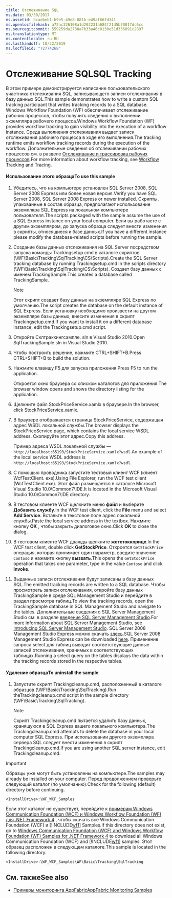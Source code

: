 ```yaml
---
title: Отслеживание SQL
ms.date: 03/30/2017
ms.assetid: bcaebeb1-b9e5-49e8-881b-e49af66fd341
ms.openlocfilehash: a72ac326108a1d202231a684f21d5b70017dc6cc
ms.sourcegitcommit: 559259da2738a7b33a46c0130e51d336091c2097
ms.translationtype: MT
ms.contentlocale: ru-RU
ms.lasthandoff: 10/22/2019
ms.locfileid: "72774268"
---
```

# <a name="sql-tracking"></a><span data-ttu-id="4f709-102">Отслеживание SQL</span><span class="sxs-lookup"><span data-stu-id="4f709-102">SQL Tracking</span></span>
<span data-ttu-id="4f709-103">В этом примере демонстрируется написание пользовательского участника отслеживания SQL, записывающего записи отслеживания в базу данных SQL.</span><span class="sxs-lookup"><span data-stu-id="4f709-103">This sample demonstrates how to write a custom SQL tracking participant that writes tracking records to a SQL database.</span></span> <span data-ttu-id="4f709-104">Windows Workflow Foundation (WF) обеспечивает отслеживание рабочих процессов, чтобы получить сведения о выполнении экземпляра рабочего процесса.</span><span class="sxs-lookup"><span data-stu-id="4f709-104">Windows Workflow Foundation (WF) provides workflow tracking to gain visibility into the execution of a workflow instance.</span></span> <span data-ttu-id="4f709-105">Среда выполнения отслеживания выдает записи отслеживания рабочего процесса в ходе его выполнения.</span><span class="sxs-lookup"><span data-stu-id="4f709-105">The tracking runtime emits workflow tracking records during the execution of the workflow.</span></span> <span data-ttu-id="4f709-106">Дополнительные сведения об отслеживании рабочих процессов см. в разделе [Отслеживание и трассировка рабочих процессов](../workflow-tracking-and-tracing.md).</span><span class="sxs-lookup"><span data-stu-id="4f709-106">For more information about workflow tracking, see [Workflow Tracking and Tracing](../workflow-tracking-and-tracing.md).</span></span>

#### <a name="to-use-this-sample"></a><span data-ttu-id="4f709-107">Использование этого образца</span><span class="sxs-lookup"><span data-stu-id="4f709-107">To use this sample</span></span>

1. <span data-ttu-id="4f709-108">Убедитесь, что на компьютере установлен SQL Server 2008, SQL Server 2008 Express или более новая версия.</span><span class="sxs-lookup"><span data-stu-id="4f709-108">Verify you have SQL Server 2008, SQL Server 2008 Express or newer installed.</span></span> <span data-ttu-id="4f709-109">Скрипты, упакованные в состав образца, предполагают использование экземпляра SQL Express на локальном компьютере пользователя.</span><span class="sxs-lookup"><span data-stu-id="4f709-109">The scripts packaged with the sample assume the use of a SQL Express instance on your local computer.</span></span> <span data-ttu-id="4f709-110">Если вы работаете с другим экземпляром, до запуска образца следует внести изменения в скрипты, относящиеся к базе данных.</span><span class="sxs-lookup"><span data-stu-id="4f709-110">If you have a different instance please modify the database-related scripts before running the sample.</span></span>

2. <span data-ttu-id="4f709-111">Создание базы данных отслеживания на SQL Server посредством запуска команды Trackingsetup.cmd в каталоге скриптов (\WF\Basic\Tracking\SqlTracking\CS\Scripts).</span><span class="sxs-lookup"><span data-stu-id="4f709-111">Create the SQL Server tracking database by running Trackingsetup.cmd in the scripts directory (\WF\Basic\Tracking\SqlTracking\CS\Scripts).</span></span> <span data-ttu-id="4f709-112">Создает базу данных с именем TrackingSample.</span><span class="sxs-lookup"><span data-stu-id="4f709-112">This creates a database called TrackingSample.</span></span>

    > [!NOTE]
    > <span data-ttu-id="4f709-113">Этот скрипт создает базу данных на экземпляре SQL Express по умолчанию.</span><span class="sxs-lookup"><span data-stu-id="4f709-113">The script creates the database on the default instance of SQL Express.</span></span> <span data-ttu-id="4f709-114">Если установку необходимо произвести на другом экземпляре базы данных, внесите изменения в скрипт Trackingsetup.cmd.</span><span class="sxs-lookup"><span data-stu-id="4f709-114">If you want to install it on a different database instance, edit the Trackingsetup.cmd script.</span></span>

3. <span data-ttu-id="4f709-115">Откройте Склтраккингсампле. sln в Visual Studio 2010.</span><span class="sxs-lookup"><span data-stu-id="4f709-115">Open SqlTrackingSample.sln in Visual Studio 2010.</span></span>

4. <span data-ttu-id="4f709-116">Чтобы построить решение, нажмите CTRL+SHIFT+B.</span><span class="sxs-lookup"><span data-stu-id="4f709-116">Press CTRL+SHIFT+B to build the solution.</span></span>

5. <span data-ttu-id="4f709-117">Нажмите клавишу F5 для запуска приложения.</span><span class="sxs-lookup"><span data-stu-id="4f709-117">Press F5 to run the application.</span></span>

     <span data-ttu-id="4f709-118">Откроется окно браузера со списком каталогов для приложения.</span><span class="sxs-lookup"><span data-stu-id="4f709-118">The browser window opens and shows the directory listing for the application.</span></span>

6. <span data-ttu-id="4f709-119">Щелкните файл StockPriceService.xamlx в браузере.</span><span class="sxs-lookup"><span data-stu-id="4f709-119">In the browser, click StockPriceService.xamlx.</span></span>

7. <span data-ttu-id="4f709-120">В браузере отображается страница StockPriceService, содержащая адрес WSDL локальной службы.</span><span class="sxs-lookup"><span data-stu-id="4f709-120">The browser displays the StockPriceService page, which contains the local service WSDL address.</span></span> <span data-ttu-id="4f709-121">Скопируйте этот адрес.</span><span class="sxs-lookup"><span data-stu-id="4f709-121">Copy this address.</span></span>

     <span data-ttu-id="4f709-122">Пример адреса WSDL локальной службы — `http://localhost:65193/StockPriceService.xamlx?wsdl`.</span><span class="sxs-lookup"><span data-stu-id="4f709-122">An example of the local service WSDL address is `http://localhost:65193/StockPriceService.xamlx?wsdl`.</span></span>

8. <span data-ttu-id="4f709-123">С помощью проводника запустите тестовый клиент WCF (клиент WcfTestClient. exe).</span><span class="sxs-lookup"><span data-stu-id="4f709-123">Using File Explorer, run the WCF test client (WcfTestClient.exe).</span></span> <span data-ttu-id="4f709-124">Этот файл размещается в каталоге Microsoft Visual Studio 10.0\Common7\IDE.</span><span class="sxs-lookup"><span data-stu-id="4f709-124">It is located in the Microsoft Visual Studio 10.0\Common7\IDE directory.</span></span>

9. <span data-ttu-id="4f709-125">В тестовом клиенте WCF щелкните меню **файл** и выберите **Добавить службу**.</span><span class="sxs-lookup"><span data-stu-id="4f709-125">In the WCF test client, click the **File** menu and select **Add Service**.</span></span> <span data-ttu-id="4f709-126">Вставьте в текстовое поле адрес локальной службы.</span><span class="sxs-lookup"><span data-stu-id="4f709-126">Paste the local service address in the textbox.</span></span> <span data-ttu-id="4f709-127">Нажмите кнопку **ОК** , чтобы закрыть диалоговое окно.</span><span class="sxs-lookup"><span data-stu-id="4f709-127">Click **OK** to close the dialog.</span></span>

10. <span data-ttu-id="4f709-128">В тестовом клиенте WCF дважды щелкните **жетстоккприце**.</span><span class="sxs-lookup"><span data-stu-id="4f709-128">In the WCF test client, double click **GetStockPrice**.</span></span> <span data-ttu-id="4f709-129">Откроется `GetStockPrice` операция, которая принимает один параметр, введите значение `Contoso` и нажмите кнопку **вызвать**.</span><span class="sxs-lookup"><span data-stu-id="4f709-129">This opens the `GetStockPrice` operation that takes one parameter, type in the value `Contoso` and click **Invoke**.</span></span>

11. <span data-ttu-id="4f709-130">Выданные записи отслеживания будут записаны в базу данных SQL.</span><span class="sxs-lookup"><span data-stu-id="4f709-130">The emitted tracking records are written to a SQL database.</span></span> <span data-ttu-id="4f709-131">Чтобы просмотреть записи отслеживания, откройте базу данных TrackingSample в среде SQL Management Studio и перейдите в раздел просмотра таблиц.</span><span class="sxs-lookup"><span data-stu-id="4f709-131">To view the tracking records, open the TrackingSample database in SQL Management Studio and navigate to the tables.</span></span> <span data-ttu-id="4f709-132">Дополнительные сведения о SQL Server Management Studio см. в разделе [введение SQL Server Management Studio](https://go.microsoft.com/fwlink/?LinkId=165645).</span><span class="sxs-lookup"><span data-stu-id="4f709-132">For more information about SQL Server Management Studio, see [Introducing SQL Server Management Studio](https://go.microsoft.com/fwlink/?LinkId=165645).</span></span> <span data-ttu-id="4f709-133">SQL Server 2008 Management Studio Express можно скачать [здесь](https://go.microsoft.com/fwlink/?LinkId=180520).</span><span class="sxs-lookup"><span data-stu-id="4f709-133">SQL Server 2008 Management Studio Express can be downloaded [here](https://go.microsoft.com/fwlink/?LinkId=180520).</span></span> <span data-ttu-id="4f709-134">Применение запроса select для таблиц выводит соответствующие данные записей отслеживания, хранимых в соответствующих таблицах.</span><span class="sxs-lookup"><span data-stu-id="4f709-134">Running a select query on the tables displays the data within the tracking records stored in the respective tables.</span></span>

#### <a name="to-uninstall-the-sample"></a><span data-ttu-id="4f709-135">Удаление образца</span><span class="sxs-lookup"><span data-stu-id="4f709-135">To uninstall the sample</span></span>

1. <span data-ttu-id="4f709-136">Запустите скрипт Trackingcleanup.cmd, расположенный в каталоге образцов (\WF\Basic\Tracking\SqlTracking).</span><span class="sxs-lookup"><span data-stu-id="4f709-136">Run theTrackingcleanup.cmd script in the sample directory (\WF\Basic\Tracking\SqlTracking).</span></span>

    > [!NOTE]
    > <span data-ttu-id="4f709-137">Скрипт Trackingcleanup.cmd пытается удалить базу данных, хранящуюся в SQL Express вашего локального компьютера.</span><span class="sxs-lookup"><span data-stu-id="4f709-137">The Trackingcleanup.cmd attempts to delete the database in your local computer SQL Express.</span></span> <span data-ttu-id="4f709-138">При использовании другого экземпляра сервера SQL следует внести изменения в скрипт Trackingcleanup.cmd.</span><span class="sxs-lookup"><span data-stu-id="4f709-138">If you are using another SQL server instance, edit Trackingcleanup.cmd.</span></span>

> [!IMPORTANT]
> <span data-ttu-id="4f709-139">Образцы уже могут быть установлены на компьютере.</span><span class="sxs-lookup"><span data-stu-id="4f709-139">The samples may already be installed on your computer.</span></span> <span data-ttu-id="4f709-140">Перед продолжением проверьте следующий каталог (по умолчанию).</span><span class="sxs-lookup"><span data-stu-id="4f709-140">Check for the following (default) directory before continuing.</span></span>
>
> `<InstallDrive>:\WF_WCF_Samples`
>
> <span data-ttu-id="4f709-141">Если этот каталог не существует, перейдите к [примерам Windows Communication Foundation (WCF) и Windows Workflow Foundation (WF) для .NET Framework 4](https://go.microsoft.com/fwlink/?LinkId=150780) , чтобы скачать все Windows Communication Foundation (WCF) и [!INCLUDE[wf1](../../../../includes/wf1-md.md)] Samples.</span><span class="sxs-lookup"><span data-stu-id="4f709-141">If this directory does not exist, go to [Windows Communication Foundation (WCF) and Windows Workflow Foundation (WF) Samples for .NET Framework 4](https://go.microsoft.com/fwlink/?LinkId=150780) to download all Windows Communication Foundation (WCF) and [!INCLUDE[wf1](../../../../includes/wf1-md.md)] samples.</span></span> <span data-ttu-id="4f709-142">Этот образец расположен в следующем каталоге.</span><span class="sxs-lookup"><span data-stu-id="4f709-142">This sample is located in the following directory.</span></span>
>
> `<InstallDrive>:\WF_WCF_Samples\WF\Basic\Tracking\SqlTracking`

## <a name="see-also"></a><span data-ttu-id="4f709-143">См. также</span><span class="sxs-lookup"><span data-stu-id="4f709-143">See also</span></span>

- [<span data-ttu-id="4f709-144">Примеры мониторинга AppFabric</span><span class="sxs-lookup"><span data-stu-id="4f709-144">AppFabric Monitoring Samples</span></span>](https://go.microsoft.com/fwlink/?LinkId=193959)
